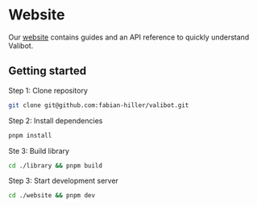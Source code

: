 # Website

Our [website](https://valibot.dev/) contains guides and an API reference to quickly understand Valibot.

## Getting started

Step 1: Clone repository

```bash
git clone git@github.com:fabian-hiller/valibot.git
```

Step 2: Install dependencies

```bash
pnpm install
```

Ste 3: Build library 
```bash 
cd ./library && pnpm build
```

Step 3: Start development server

```bash
cd ./website && pnpm dev
```
